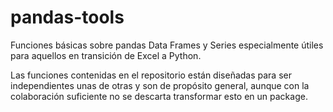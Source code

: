 # pandas-tools
Funciones básicas sobre pandas Data Frames y Series especialmente útiles para aquellos en transición de Excel a Python.

Las funciones contenidas en el repositorio están diseñadas para ser independientes unas de otras y son de propósito general, aunque con la colaboración suficiente no se descarta transformar esto en un package.

